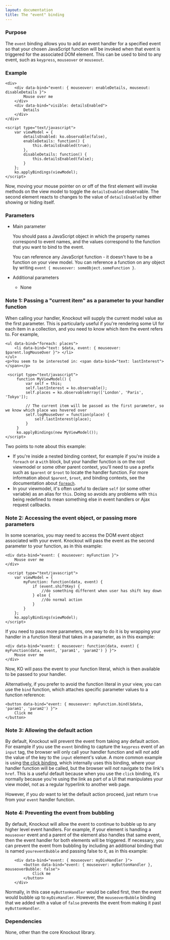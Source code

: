 ```yaml
---
layout: documentation
title: The "event" binding
---
```


### Purpose
The `event` binding allows you to add an event handler for a specified event so that your chosen JavaScript function will be invoked when that event is triggered for the associated DOM element. This can be used to bind to any event, such as `keypress`, `mouseover` or `mouseout`.

### Example
    <div>
        <div data-bind="event: { mouseover: enableDetails, mouseout: disableDetails }">
            Mouse over me
        </div>
        <div data-bind="visible: detailsEnabled">
            Details
        </div>
    </div>
    
    <script type="text/javascript">
        var viewModel = {
            detailsEnabled: ko.observable(false),
            enableDetails: function() {
                this.detailsEnabled(true);
            },
            disableDetails: function() {
                this.detailsEnabled(false);
            }
        };
        ko.applyBindings(viewModel);
    </script>

Now, moving your mouse pointer on or off of the first element will invoke methods on the view model to toggle the `detailsEnabled` observable.  The second element reacts to changes to the value of `detailsEnabled` by either showing or hiding itself. 

### Parameters

 * Main parameter
   
   You should pass a JavaScript object in which the property names correspond to event names, and the values correspond to the function that you want to bind to the event.
   
   You can reference any JavaScript function - it doesn't have to be a function on your view model. You can reference a function on any object by writing `event { mouseover: someObject.someFunction }`. 
   
 * Additional parameters 

   * None

### Note 1: Passing a "current item" as a parameter to your handler function

When calling your handler, Knockout will supply the current model value as the first parameter. This is particularly useful if you're rendering
some UI for each item in a collection, and you need to know which item the event refers to. For example,

    <ul data-bind="foreach: places">
        <li data-bind="text: $data, event: { mouseover: $parent.logMouseOver }"> </li>
    </ul>
    <p>You seem to be interested in: <span data-bind="text: lastInterest"> </span></p>
    
     <script type="text/javascript">
         function MyViewModel() {
             var self = this;
             self.lastInterest = ko.observable();
             self.places = ko.observableArray(['London', 'Paris', 'Tokyo']);

             // The current item will be passed as the first parameter, so we know which place was hovered over
             self.logMouseOver = function(place) {
                 self.lastInterest(place);
             }
         }
         ko.applyBindings(new MyViewModel());
    </script> 

Two points to note about this example:

 * If you're inside a nested binding context, for example if you're inside a `foreach` or a `with` block, but your handler function
   is on the root viewmodel or some other parent context, you'll need to use a prefix such as `$parent` or `$root` to locate the 
   handler function. For more information about `$parent`, `$root`, and binding contexts, see the documentation about [`foreach`](foreach-binding.html).
 * In your viewmodel, it's often useful to declare `self` (or some other variable) as an alias for `this`. Doing so avoids any problems
   with `this` being redefined to mean something else in event handlers or Ajax request callbacks.

### Note 2: Accessing the event object, or passing more parameters

In some scenarios, you may need to access the DOM event object associated with your event. Knockout will pass the event as the second parameter to your function, as in this example:

    <div data-bind="event: { mouseover: myFunction }">
        Mouse over me
    </div>
    
     <script type="text/javascript">
        var viewModel = {
            myFunction: function(data, event) {
                if (event.shiftKey) {
                    //do something different when user has shift key down
                } else {
                    //do normal action
                }
            }
        };
        ko.applyBindings(viewModel);
    </script>   

If you need to pass more parameters, one way to do it is by wrapping your handler in a function literal that takes in a parameter, as in this example:

    <div data-bind="event: { mouseover: function(data, event) { myFunction(data, event, 'param1', 'param2') } }">
        Mouse over me
    </div>

Now, KO will pass the event to your function literal, which is then available to be passed to your handler.    

Alternatively, if you prefer to avoid the function literal in your view, you can use the `bind` function, which attaches specific parameter values to a function reference:

    <button data-bind="event: { mouseover: myFunction.bind($data, 'param1', 'param2') }">
        Click me
    </button>

### Note 3: Allowing the default action

By default, Knockout will prevent the event from taking any default action. For example if you use the `event` binding to capture the `keypress` event of an `input` tag, the browser will only call your handler function and will *not* add the value of the key to the `input` element's value. A more common example is using [the click binding](click-binding.html), which internally uses this binding, where your handler function will be called, but the browser will *not* navigate to the link's `href`. This is a useful default because when you use the `click` binding, it's normally because you're using the link as part of a UI that manipulates your view model, not as a regular hyperlink to another web page.

However, if you *do* want to let the default action proceed, just return `true` from your `event` handler function. 

### Note 4: Preventing the event from bubbling

By default, Knockout will allow the event to continue to bubble up to any higher level event handlers.  For example, if your element is handling a `mouseover` event and a parent of the element also handles that same event, then the event handler for both elements will be triggered.  If necessary, you can prevent the event from bubbling by including an additional binding that is named `youreventBubble` and passing false to it, as in this example:

        <div data-bind="event: { mouseover: myDivHandler }">
            <button data-bind="event: { mouseover: myButtonHandler }, mouseoverBubble: false">
                Click me
            </button>
        </div>

Normally, in this case `myButtonHandler` would be called first, then the event would bubble up to `myDivHandler`.  However, the `mouseoverBubble` binding that we added with a value of `false` prevents the event from making it past `myButtonHandler`.

### Dependencies

None, other than the core Knockout library.